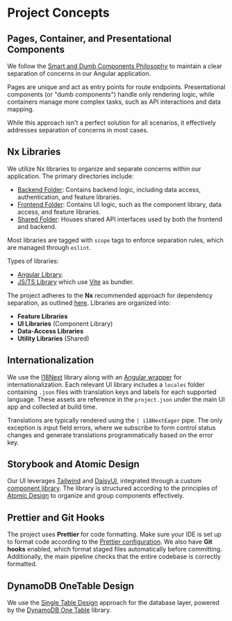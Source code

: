 # Project Concepts

## Pages, Container, and Presentational Components

We follow the [Smart and Dumb Components Philosophy](https://medium.com/@dan_abramov/smart-and-dumb-components-7ca2f9a7c7d0) to maintain a clear separation of concerns in our Angular application.

Pages are unique and act as entry points for route endpoints. Presentational components (or "dumb components") handle only rendering logic, while containers manage more complex tasks, such as API interactions and data mapping.

While this approach isn't a perfect solution for all scenarios, it effectively addresses separation of concerns in most cases.

## Nx Libraries

We utilize Nx libraries to organize and separate concerns within our application. The primary directories include:

-   [Backend Folder](../libs/backend): Contains backend logic, including data access, authentication, and feature libraries.
-   [Frontend Folder](../libs/frontend): Contains UI logic, such as the component library, data access, and feature libraries.
-   [Shared Folder](../libs/shared): Houses shared API interfaces used by both the frontend and backend.

Most libraries are tagged with `scope` tags to enforce separation rules, which are managed through `eslint`.

Types of libraries:

-   [Angular Library](https://nx.dev/nx-api/angular/generators/library).
-   [JS/TS Library](https://nx.dev/nx-api/js/generators/library) which use [Vite](https://vite.dev/) as bundler.

The project adheres to the **Nx** recommended approach for dependency separation, as outlined [here](https://nx.dev/concepts/decisions/project-dependency-rules). Libraries are organized into:

-   **Feature Libraries**
-   **UI Libraries** (Component Library)
-   **Data-Access Libraries**
-   **Utility Libraries** (Shared)

## Internationalization

We use the [I18Next](https://www.i18next.com/) library along with an [Angular wrapper](https://www.npmjs.com/package/angular-i18next) for internationalization. Each relevant UI library includes a `locales` folder containing `.json` files with translation keys and labels for each supported language.
These assets are reference in the `project.json` under the main UI app and collected at build time.

Translations are typically rendered using the `| i18NextEager` pipe. The only exception is input field errors, where we subscribe to form control status changes and generate translations programmatically based on the error key.

## Storybook and Atomic Design

Our UI leverages [Tailwind](https://tailwindcss.com/) and [DaisyUI](https://daisyui.com/docs/install/), integrated through a custom [component library](../libs/frontend/component-library). The library is structured according to the principles of [Atomic Design](https://bradfrost.com/blog/post/atomic-web-design/) to organize and group components effectively.

## Prettier and Git Hooks

The project uses **Prettier** for code formatting. Make sure your IDE is set up to format code according to the [Prettier configuration](../.prettierrc). We also have **Git hooks** enabled, which format staged files automatically before committing. Additionally, the main pipeline checks that the entire codebase is correctly formatted.

## DynamoDB OneTable Design

We use the [Single Table Design](https://www.alexdebrie.com/posts/dynamodb-single-table/) approach for the database layer, powered by the [DynamoDB One Table](https://doc.onetable.io/start/quick-tour/) library.

